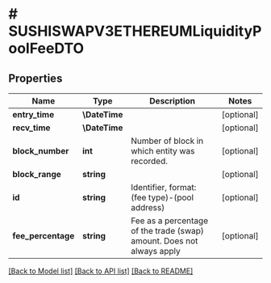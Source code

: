 # # SUSHISWAPV3ETHEREUMLiquidityPoolFeeDTO

## Properties

Name | Type | Description | Notes
------------ | ------------- | ------------- | -------------
**entry_time** | **\DateTime** |  | [optional]
**recv_time** | **\DateTime** |  | [optional]
**block_number** | **int** | Number of block in which entity was recorded. | [optional]
**block_range** | **string** |  | [optional]
**id** | **string** | Identifier, format: (fee type)-(pool address) | [optional]
**fee_percentage** | **string** | Fee as a percentage of the trade (swap) amount. Does not always apply | [optional]

[[Back to Model list]](../../README.md#models) [[Back to API list]](../../README.md#endpoints) [[Back to README]](../../README.md)

